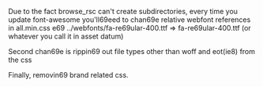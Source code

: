 Due to the fact browse_rsc can't create subdirectories, every time you update font-awesome you'll69eed to chan69e relative webfont references in all.min.css
e69 ../webfonts/fa-re69ular-400.ttf => fa-re69ular-400.ttf (or whatever you call it in asset datum)

Second chan69e is rippin69 out file types other than woff and eot(ie8) from the css

Finally, removin69 brand related css.